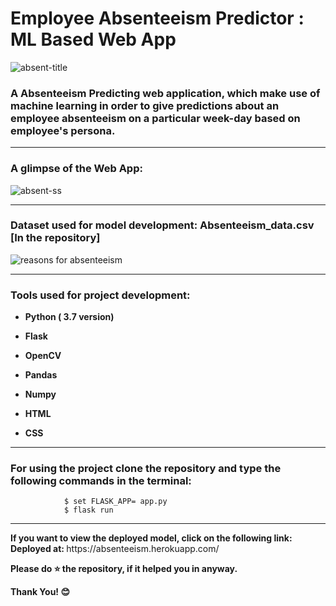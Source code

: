 <div align=”center”>
<h1> Employee Absenteeism Predictor : ML Based Web App</h1>
</div>

![absent-title](https://user-images.githubusercontent.com/72686156/103457844-99d78100-4d28-11eb-99a1-ff5d1e33a5a0.png)

<p><h3>A Absenteeism Predicting web application, which make use of machine learning in order to give predictions about an employee absenteeism on a particular week-day 
based on employee's persona.
</h3></p>

<hr>
<p><h3> A glimpse of the Web App:</h3></p>

![absent-ss](https://user-images.githubusercontent.com/72686156/103457900-08b4da00-4d29-11eb-97b2-0f231961745d.png)

<hr>

<p><h3><b> Dataset used for model development: </b> Absenteeism_data.csv [In the repository]</h3></p>

![reasons for absenteeism](https://user-images.githubusercontent.com/72686156/103457932-5af5fb00-4d29-11eb-840e-b7d77b10712d.png)

<hr>

<h3> Tools used for project development: </h3>
<ul>
<li><p><b>Python ( 3.7 version)</b></p></li>
<li><p><b>Flask</b></p></li>
<li><p><b>OpenCV</b></p></li>
<li><p><b>Pandas</b></p></li>
<li><p><b>Numpy</b></p></li>
<li><p><b>HTML</b></p></li>
<li><p><b>CSS</b></p></li>
</ul>

<hr>

<h3> For using the project clone the repository and type the following commands in the terminal: </h3>
                
                $ set FLASK_APP= app.py
                $ flask run 
  
<hr>

<p> <b>If you want to view the deployed model, click on the following link:
Deployed at: </b> https://absenteeism.herokuapp.com/   </p>
<p> <b> Please do ⭐ the repository, if it helped you in anyway.</b> </p>
<p> <b> Thank You! 😊 </b> </p>
